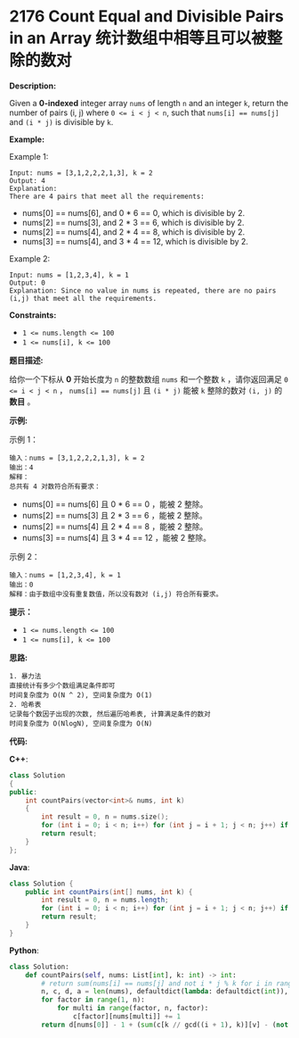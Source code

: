 # 2176 Count Equal and Divisible Pairs in an Array 统计数组中相等且可以被整除的数对

__Description:__

Given a __0-indexed__ integer array `nums` of length `n` and an integer `k`, return the number of pairs (i, j) where `0 <= i < j < n`, such that `nums[i] == nums[j]` and `(i * j)` is divisible by `k`.

__Example:__

Example 1:

```text
Input: nums = [3,1,2,2,2,1,3], k = 2
Output: 4
Explanation:
There are 4 pairs that meet all the requirements:
```

- nums[0] == nums[6], and 0 * 6 == 0, which is divisible by 2.
- nums[2] == nums[3], and 2 * 3 == 6, which is divisible by 2.
- nums[2] == nums[4], and 2 * 4 == 8, which is divisible by 2.
- nums[3] == nums[4], and 3 * 4 == 12, which is divisible by 2.

Example 2:

```text
Input: nums = [1,2,3,4], k = 1
Output: 0
Explanation: Since no value in nums is repeated, there are no pairs (i,j) that meet all the requirements.
```

__Constraints:__

- `1 <= nums.length <= 100`
- `1 <= nums[i], k <= 100`

__题目描述:__

给你一个下标从 __0__ 开始长度为 `n` 的整数数组 `nums` 和一个整数 `k` ，请你返回满足 `0 <= i < j < n` ， `nums[i] == nums[j]` 且 `(i * j)` 能被 `k` 整除的数对 `(i, j)` 的 __数目__ 。

__示例:__

示例 1：

```text
输入：nums = [3,1,2,2,2,1,3], k = 2
输出：4
解释：
总共有 4 对数符合所有要求：
```

- nums[0] == nums[6] 且 0 * 6 == 0 ，能被 2 整除。
- nums[2] == nums[3] 且 2 * 3 == 6 ，能被 2 整除。
- nums[2] == nums[4] 且 2 * 4 == 8 ，能被 2 整除。
- nums[3] == nums[4] 且 3 * 4 == 12 ，能被 2 整除。

示例 2：

```text
输入：nums = [1,2,3,4], k = 1
输出：0
解释：由于数组中没有重复数值，所以没有数对 (i,j) 符合所有要求。
```

__提示：__

- `1 <= nums.length <= 100`
- `1 <= nums[i], k <= 100`

__思路:__

```text
1. 暴力法
直接统计有多少个数组满足条件即可
时间复杂度为 O(N ^ 2), 空间复杂度为 O(1)
2. 哈希表
记录每个数因子出现的次数, 然后遍历哈希表, 计算满足条件的数对
时间复杂度为 O(NlogN), 空间复杂度为 O(N)
```

__代码:__

__C++__:

```C++
class Solution 
{
public:
    int countPairs(vector<int>& nums, int k) 
    {
        int result = 0, n = nums.size();
        for (int i = 0; i < n; i++) for (int j = i + 1; j < n; j++) if (nums[i] == nums[j] and !((i * j) % k)) ++result;
        return result;   
    }
};
```

__Java__:

```Java
class Solution {
    public int countPairs(int[] nums, int k) {
        int result = 0, n = nums.length;
        for (int i = 0; i < n; i++) for (int j = i + 1; j < n; j++) if (nums[i] == nums[j] && (i * j) % k == 0) ++result;
        return result;
    }
}
```

__Python__:

```Python
class Solution:
    def countPairs(self, nums: List[int], k: int) -> int:
        # return sum(nums[i] == nums[j] and not i * j % k for i in range(len(nums)) for j in range(i + 1, len(nums)))
        n, c, d, a = len(nums), defaultdict(lambda: defaultdict(int)), Counter(nums), 0
        for factor in range(1, n):
            for multi in range(factor, n, factor):
                c[factor][nums[multi]] += 1
        return d[nums[0]] - 1 + (sum(c[k // gcd((i + 1), k)][v] - (not ((i + 1) ** 2) % k) for i, v in enumerate(nums[1:])) >> 1)
```
